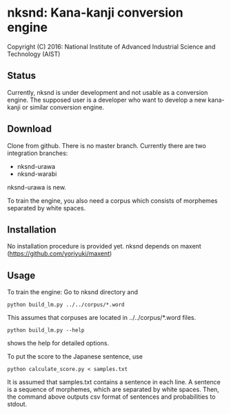 # nksnd: Kana-kanji conversion engine

Copyright (C) 2016: National Institute of Advanced Industrial Science and Technology (AIST)

## Status
Currently, nksnd is under development and not usable as a conversion engine.  The supposed user is a developer who want to develop a new kana-kanji or similar conversion engine.

## Download
Clone from github.  There is no master branch.  Currently there are two integration branches:

- nksnd-urawa
- nksnd-warabi

nksnd-urawa is new.

To train the engine, you also need a corpus which consists of morphemes separated by white spaces.

## Installation
No installation procedure is provided yet.  nksnd depends on maxent (https://github.com/yoriyuki/maxent)

## Usage
To train the engine:
Go to nksnd directory and
```shell
python build_lm.py ../../corpus/*.word
```
This assumes that corpuses are located in ../../corpus/\*.word files.
```shell
python build_lm.py --help
```
shows the help for detailed options.

To put the score to the Japanese sentence, use
```shell
python calculate_score.py < samples.txt
```
It is assumed that samples.txt contains a sentence in each line.  A sentence is a sequence of morphemes, which are separated by white spaces.  Then, the command above outputs csv format of sentences and probabilities to stdout.
